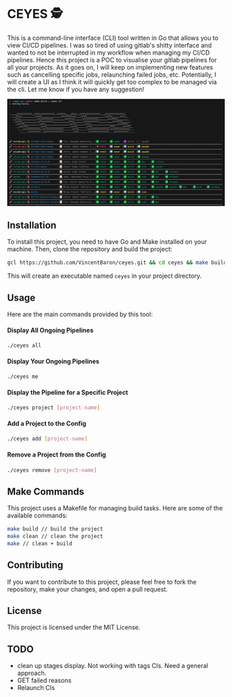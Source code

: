 # CEYES 🕵️

This is a command-line interface (CLI) tool written in Go that allows you to view CI/CD pipelines. I was so tired of using gitlab's shitty interface and wanted to not be interrupted in my workflow when managing my CI/CD pipelines. Hence this project is a POC to visualise your gitlab pipelines for all your projects. As it goes on, I will keep on implementing new features such as cancelling specific jobs, relaunching failed jobs, etc. Potentially, I will create a UI as I think it will quickly get too complex to be managed via the cli. Let me know if you have any suggestion!

![Viewing all pipelines with ceyes all](assets/ceyes_all.png)

## Installation

To install this project, you need to have Go and Make installed on your machine. Then, clone the repository and build the project:

```bash
gcl https://github.com/VincentBaron/ceyes.git && cd ceyes && make build
```

This will create an executable named `ceyes` in your project directory.

## Usage

Here are the main commands provided by this tool:

#### Display All Ongoing Pipelines

```bash
./ceyes all
```

#### Display Your Ongoing Pipelines

```bash
./ceyes me
```

#### Display the Pipeline for a Specific Project

```bash
./ceyes project [project-name]
```

#### Add a Project to the Config

```bash
./ceyes add [project-name]
```

#### Remove a Project from the Config

```bash
./ceyes remove [project-name]
```

## Make Commands

This project uses a Makefile for managing build tasks. Here are some of the available commands:

```bash
make build // build the project
make clean // clean the project
make // clean + build
```

## Contributing

If you want to contribute to this project, please feel free to fork the repository, make your changes, and open a pull request.

## License

This project is licensed under the MIT License.

## TODO

- clean up stages display. Not working with tags CIs. Need a general approach.
- GET failed reasons
- Relaunch CIs
